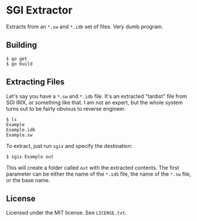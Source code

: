 # SGI Extractor

Extracts from an `*.sw` and `*.idb` set of files. Very dumb program.

## Building

```
$ go get
$ go build
```

## Extracting Files

Let's say you have a `*.sw` and `*.idb` file. It's an extracted "tardist" file from SGI IRIX, or something like that. I am not an expert, but the whole system turns out to be fairly obvious to reverse engineer.

```
$ ls
Example
Example.idb
Example.sw
```

To extract, just run `sgix` and specify the destination:

```
$ sgix Example out
```

This will create a folder called `out` with the extracted contents. The first parameter can be either the name of the `*.idb` file, the name of the `*.sw` file, or the base name.

## License

Licensed under the MIT license. See `LICENSE.txt`.
